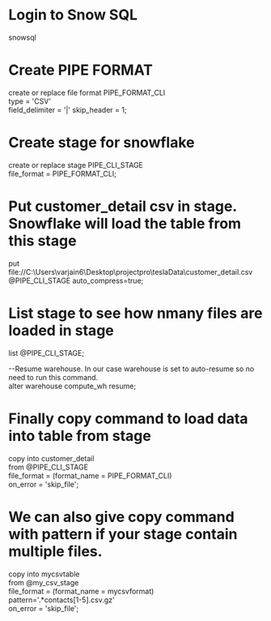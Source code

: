 # Login to Snow SQL
snowsql


# Create PIPE FORMAT
create or replace file format PIPE_FORMAT_CLI  
  type = 'CSV'  
  field_delimiter = '|'
  skip_header = 1;  
  
# Create stage for snowflake
create or replace stage PIPE_CLI_STAGE  
  file_format = PIPE_FORMAT_CLI;  

# Put customer_detail csv in stage. Snowflake will load the table from this stage  
put file://C:\Users\varjain6\Desktop\projectpro\teslaData\customer_detail.csv @PIPE_CLI_STAGE auto_compress=true;  

# List stage to see how nmany files are loaded in stage
list @PIPE_CLI_STAGE;  

--Resume warehouse. In our case warehouse is set to auto-resume so no need to run this command.  
alter warehouse compute_wh resume;  

# Finally copy command to load data into table from stage
copy into customer_detail  
  from @PIPE_CLI_STAGE  
  file_format = (format_name = PIPE_FORMAT_CLI)  
  on_error = 'skip_file';  

# We can also give copy command with pattern if your stage contain multiple files.
copy into mycsvtable  
  from @my_csv_stage  
  file_format = (format_name = mycsvformat)  
  pattern='.*contacts[1-5].csv.gz'  
  on_error = 'skip_file';    
